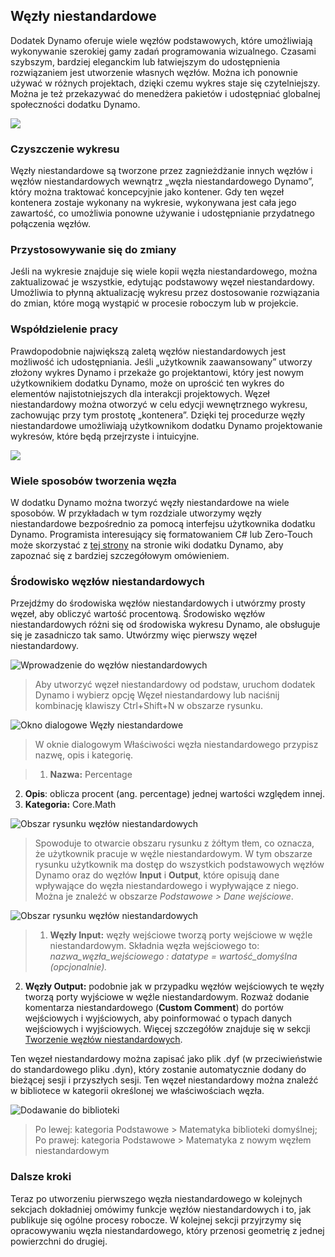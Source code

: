 

## Węzły niestandardowe

Dodatek Dynamo oferuje wiele węzłów podstawowych, które umożliwiają wykonywanie szerokiej gamy zadań programowania wizualnego. Czasami szybszym, bardziej eleganckim lub łatwiejszym do udostępnienia rozwiązaniem jest utworzenie własnych węzłów. Można ich ponownie używać w różnych projektach, dzięki czemu wykres staje się czytelniejszy. Można je też przekazywać do menedżera pakietów i udostępniać globalnej społeczności dodatku Dynamo.

![](images/10-1/cn.jpg)

### Czyszczenie wykresu

Węzły niestandardowe są tworzone przez zagnieżdżanie innych węzłów i węzłów niestandardowych wewnątrz „węzła niestandardowego Dynamo”, który można traktować koncepcyjnie jako kontener. Gdy ten węzeł kontenera zostaje wykonany na wykresie, wykonywana jest cała jego zawartość, co umożliwia ponowne używanie i udostępnianie przydatnego połączenia węzłów.

### Przystosowywanie się do zmiany

Jeśli na wykresie znajduje się wiele kopii węzła niestandardowego, można zaktualizować je wszystkie, edytując podstawowy węzeł niestandardowy. Umożliwia to płynną aktualizację wykresu przez dostosowanie rozwiązania do zmian, które mogą wystąpić w procesie roboczym lub w projekcie.

### Współdzielenie pracy

Prawdopodobnie największą zaletą węzłów niestandardowych jest możliwość ich udostępniania. Jeśli „użytkownik zaawansowany” utworzy złożony wykres Dynamo i przekaże go projektantowi, który jest nowym użytkownikiem dodatku Dynamo, może on uprościć ten wykres do elementów najistotniejszych dla interakcji projektowych. Węzeł niestandardowy można otworzyć w celu edycji wewnętrznego wykresu, zachowując przy tym prostotę „kontenera”. Dzięki tej procedurze węzły niestandardowe umożliwiają użytkownikom dodatku Dynamo projektowanie wykresów, które będą przejrzyste i intuicyjne.

![](images/10-1/customNodeDiagram.jpg)

### Wiele sposobów tworzenia węzła

W dodatku Dynamo można tworzyć węzły niestandardowe na wiele sposobów. W przykładach w tym rozdziale utworzymy węzły niestandardowe bezpośrednio za pomocą interfejsu użytkownika dodatku Dynamo. Programista interesujący się formatowaniem C# lub Zero-Touch może skorzystać z [tej strony](https://github.com/DynamoDS/Dynamo/wiki/How-To-Create-Your-Own-Nodes) na stronie wiki dodatku Dynamo, aby zapoznać się z bardziej szczegółowym omówieniem.

### Środowisko węzłów niestandardowych

Przejdźmy do środowiska węzłów niestandardowych i utwórzmy prosty węzeł, aby obliczyć wartość procentową. Środowisko węzłów niestandardowych różni się od środowiska wykresu Dynamo, ale obsługuje się je zasadniczo tak samo. Utwórzmy więc pierwszy węzeł niestandardowy.

![Wprowadzenie do węzłów niestandardowych](images/10-1/CustomNodes01.jpg)

> Aby utworzyć węzeł niestandardowy od podstaw, uruchom dodatek Dynamo i wybierz opcję Węzeł niestandardowy lub naciśnij kombinację klawiszy Ctrl+Shift+N w obszarze rysunku.

![Okno dialogowe Węzły niestandardowe](images/10-1/CustomNodes02.jpg)

> W oknie dialogowym Właściwości węzła niestandardowego przypisz nazwę, opis i kategorię.

> 1. **Nazwa:** Percentage
2. **Opis**: oblicza procent (ang. percentage) jednej wartości względem innej.
3. **Kategoria:** Core.Math

![Obszar rysunku węzłów niestandardowych](images/10-1/CustomNodes03.jpg)

> Spowoduje to otwarcie obszaru rysunku z żółtym tłem, co oznacza, że użytkownik pracuje w węźle niestandardowym. W tym obszarze rysunku użytkownik ma dostęp do wszystkich podstawowych węzłów Dynamo oraz do węzłów **Input** i **Output**, które opisują dane wpływające do węzła niestandardowego i wypływające z niego. Można je znaleźć w obszarze *Podstawowe > Dane wejściowe*.

![Obszar rysunku węzłów niestandardowych](images/10-1/CustomNodes04.jpg)

> 1. **Węzły Input:** węzły wejściowe tworzą porty wejściowe w węźle niestandardowym. Składnia węzła wejściowego to: *nazwa_węzła_wejściowego : datatype = wartość_domyślna (opcjonalnie).*

2. **Węzły Output:** podobnie jak w przypadku węzłów wejściowych te węzły tworzą porty wyjściowe w węźle niestandardowym. Rozważ dodanie komentarza niestandardowego (**Custom Comment**) do portów wejściowych i wyjściowych, aby poinformować o typach danych wejściowych i wyjściowych. Więcej szczegółów znajduje się w sekcji [Tworzenie węzłów niestandardowych](10-2_Creating.md).

Ten węzeł niestandardowy można zapisać jako plik .dyf (w przeciwieństwie do standardowego pliku .dyn), który zostanie automatycznie dodany do bieżącej sesji i przyszłych sesji. Ten węzeł niestandardowy można znaleźć w bibliotece w kategorii określonej we właściwościach węzła.

![Dodawanie do biblioteki](images/10-1/CustomNodes05.jpg)

> Po lewej: kategoria Podstawowe > Matematyka biblioteki domyślnej; 
Po prawej: kategoria Podstawowe > Matematyka z nowym węzłem niestandardowym

### Dalsze kroki

Teraz po utworzeniu pierwszego węzła niestandardowego w kolejnych sekcjach dokładniej omówimy funkcje węzłów niestandardowych i to, jak publikuje się ogólne procesy robocze. W kolejnej sekcji przyjrzymy się opracowywaniu węzła niestandardowego, który przenosi geometrię z jednej powierzchni do drugiej.

